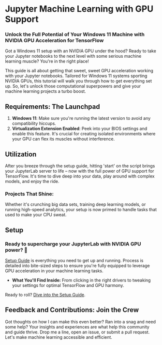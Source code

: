 # Jupyter Machine Learning with GPU Support

### **Unlock the Full Potential of Your Windows 11 Machine with NVIDIA GPU Acceleration for TensorFlow**

Got a Windows 11 setup with an NVIDIA GPU under the hood? Ready to take your Jupyter notebooks to the next level with some serious machine learning muscle? You're in the right place!

This guide is all about getting that sweet, sweet GPU acceleration working with your Jupyter notebooks. Tailored for Windows 11 systems sporting NVIDIA GPUs, this tutorial will walk you through how to get everything set up. So, let's unlock those computational superpowers and give your machine learning projects a turbo boost.

## Requirements: The Launchpad
1. **Windows 11**: Make sure you're running the latest version to avoid any compatibility hiccups.
2. **Virtualization Extension Enabled**: Peek into your BIOS settings and enable this feature. It's crucial for creating isolated environments where your GPU can flex its muscles without interference.

## Utilization
After you breeze through the setup guide, hitting 'start' on the script brings your JupyterLab server to life – now with the full power of GPU support for TensorFlow. It's time to dive deep into your data, play around with complex models, and enjoy the ride.

### Projects That Shine:
Whether it's crunching big data sets, training deep learning models, or running high-speed analytics, your setup is now primed to handle tasks that used to make your CPU sweat.

## Setup
### **Ready to supercharge your JupyterLab with NVIDIA GPU power?** 🚀 

[Setup Guide](./setup.md) is everything you need to get up and running. Process is detailed into bite-sized steps to ensure you're fully equipped to leverage GPU acceleration in your machine learning tasks.

- **What You'll Find Inside:** From clicking in the right drivers to tweaking your settings for optimal TensorFlow and GPU harmony.

Ready to roll? [Dive into the Setup Guide](./setup.md).

## Feedback and Contributions: Join the Crew
Got thoughts on how I can make this even better? Ran into a snag and need some help? Your insights and experiences are what help this community and guide thrive. Drop me a line, open an issue, or submit a pull request. Let's make machine learning accessible and efficient.
